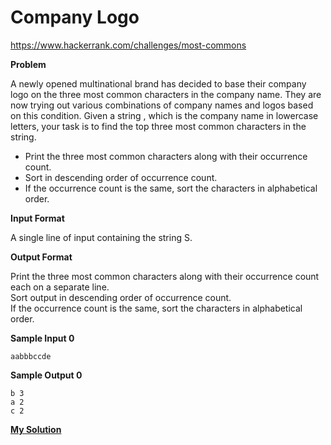 # Company Logo

https://www.hackerrank.com/challenges/most-commons

**Problem**

A newly opened multinational brand has decided to base their company logo on the three most common characters in the company name. They are now trying out various combinations of company names and logos based on this condition. Given a string , which is the company name in lowercase letters, your task is to find the top three most common characters in the string.
  
- Print the three most common characters along with their occurrence count.  
- Sort in descending order of occurrence count.  
- If the occurrence count is the same, sort the characters in alphabetical order.   

**Input Format**

A single line of input containing the string S.

**Output Format**

Print the three most common characters along with their occurrence count each on a separate line.  
Sort output in descending order of occurrence count.  
If the occurrence count is the same, sort the characters in alphabetical order.

**Sample Input 0**

```
aabbbccde
```

**Sample Output 0**

```
b 3
a 2
c 2
```

[**My Solution**](answer.py)
